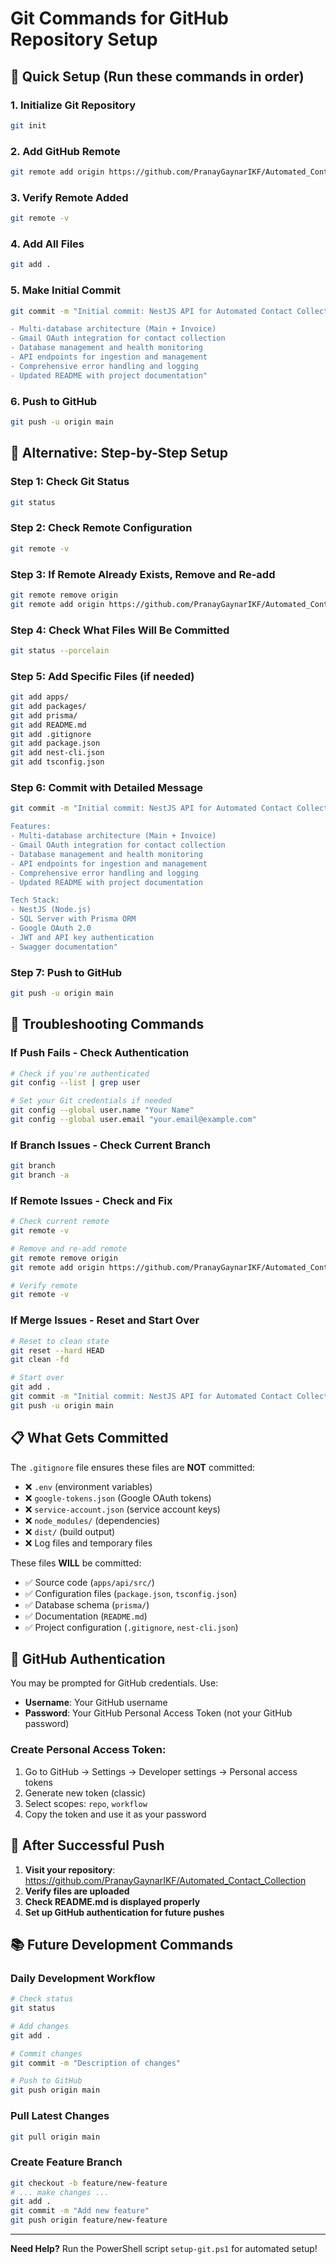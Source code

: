 # Git Commands for GitHub Repository Setup

## 🚀 **Quick Setup (Run these commands in order)**

### **1. Initialize Git Repository**
```bash
git init
```

### **2. Add GitHub Remote**
```bash
git remote add origin https://github.com/PranayGaynarIKF/Automated_Contact_Collection.git
```

### **3. Verify Remote Added**
```bash
git remote -v
```

### **4. Add All Files**
```bash
git add .
```

### **5. Make Initial Commit**
```bash
git commit -m "Initial commit: NestJS API for Automated Contact Collection

- Multi-database architecture (Main + Invoice)
- Gmail OAuth integration for contact collection
- Database management and health monitoring
- API endpoints for ingestion and management
- Comprehensive error handling and logging
- Updated README with project documentation"
```

### **6. Push to GitHub**
```bash
git push -u origin main
```

## 🔧 **Alternative: Step-by-Step Setup**

### **Step 1: Check Git Status**
```bash
git status
```

### **Step 2: Check Remote Configuration**
```bash
git remote -v
```

### **Step 3: If Remote Already Exists, Remove and Re-add**
```bash
git remote remove origin
git remote add origin https://github.com/PranayGaynarIKF/Automated_Contact_Collection.git
```

### **Step 4: Check What Files Will Be Committed**
```bash
git status --porcelain
```

### **Step 5: Add Specific Files (if needed)**
```bash
git add apps/
git add packages/
git add prisma/
git add README.md
git add .gitignore
git add package.json
git add nest-cli.json
git add tsconfig.json
```

### **Step 6: Commit with Detailed Message**
```bash
git commit -m "Initial commit: NestJS API for Automated Contact Collection

Features:
- Multi-database architecture (Main + Invoice)
- Gmail OAuth integration for contact collection
- Database management and health monitoring
- API endpoints for ingestion and management
- Comprehensive error handling and logging
- Updated README with project documentation

Tech Stack:
- NestJS (Node.js)
- SQL Server with Prisma ORM
- Google OAuth 2.0
- JWT and API key authentication
- Swagger documentation"
```

### **Step 7: Push to GitHub**
```bash
git push -u origin main
```

## 🚨 **Troubleshooting Commands**

### **If Push Fails - Check Authentication**
```bash
# Check if you're authenticated
git config --list | grep user

# Set your Git credentials if needed
git config --global user.name "Your Name"
git config --global user.email "your.email@example.com"
```

### **If Branch Issues - Check Current Branch**
```bash
git branch
git branch -a
```

### **If Remote Issues - Check and Fix**
```bash
# Check current remote
git remote -v

# Remove and re-add remote
git remote remove origin
git remote add origin https://github.com/PranayGaynarIKF/Automated_Contact_Collection.git

# Verify remote
git remote -v
```

### **If Merge Issues - Reset and Start Over**
```bash
# Reset to clean state
git reset --hard HEAD
git clean -fd

# Start over
git add .
git commit -m "Initial commit: NestJS API for Automated Contact Collection"
git push -u origin main
```

## 📋 **What Gets Committed**

The `.gitignore` file ensures these files are **NOT** committed:
- ❌ `.env` (environment variables)
- ❌ `google-tokens.json` (Google OAuth tokens)
- ❌ `service-account.json` (service account keys)
- ❌ `node_modules/` (dependencies)
- ❌ `dist/` (build output)
- ❌ Log files and temporary files

These files **WILL** be committed:
- ✅ Source code (`apps/api/src/`)
- ✅ Configuration files (`package.json`, `tsconfig.json`)
- ✅ Database schema (`prisma/`)
- ✅ Documentation (`README.md`)
- ✅ Project configuration (`.gitignore`, `nest-cli.json`)

## 🔐 **GitHub Authentication**

You may be prompted for GitHub credentials. Use:
- **Username**: Your GitHub username
- **Password**: Your GitHub Personal Access Token (not your GitHub password)

### **Create Personal Access Token:**
1. Go to GitHub → Settings → Developer settings → Personal access tokens
2. Generate new token (classic)
3. Select scopes: `repo`, `workflow`
4. Copy the token and use it as your password

## 🎉 **After Successful Push**

1. **Visit your repository**: https://github.com/PranayGaynarIKF/Automated_Contact_Collection
2. **Verify files are uploaded**
3. **Check README.md is displayed properly**
4. **Set up GitHub authentication for future pushes**

## 📚 **Future Development Commands**

### **Daily Development Workflow**
```bash
# Check status
git status

# Add changes
git add .

# Commit changes
git commit -m "Description of changes"

# Push to GitHub
git push origin main
```

### **Pull Latest Changes**
```bash
git pull origin main
```

### **Create Feature Branch**
```bash
git checkout -b feature/new-feature
# ... make changes ...
git add .
git commit -m "Add new feature"
git push origin feature/new-feature
```

---

**Need Help?** Run the PowerShell script `setup-git.ps1` for automated setup!
